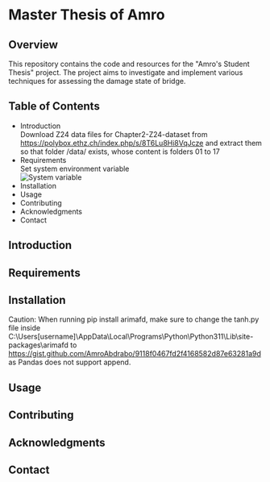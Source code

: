 # Master Thesis of Amro
## Overview

This repository contains the code and resources for the "Amro's Student Thesis" project. The project aims to investigate and implement various techniques for assessing the damage state of bridge.

## Table of Contents

- Introduction \
Download Z24 data files for Chapter2-Z24-dataset from https://polybox.ethz.ch/index.php/s/8T6Lu8Hi8VqJcze and extract them so that folder /data/ exists, whose content is folders 01 to 17
- Requirements \
Set system environment variable \
![System variable](https://drive.usercontent.google.com/download?id=1Ubua577nCq2aIlexQT2rxoQp_iuddrs4&export=view&authuser=0)
- Installation
- Usage
- Contributing
- Acknowledgments
- Contact

## Introduction
## Requirements
## Installation

Caution: When running pip install arimafd, make sure to change the tanh.py file inside C:\Users\[username]\AppData\Local\Programs\Python\Python311\Lib\site-packages\arimafd to https://gist.github.com/AmroAbdrabo/9118f0467fd2f4168582d87e63281a9d as Pandas does not support append.

## Usage
## Contributing
## Acknowledgments
## Contact
